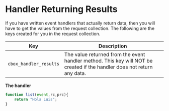# Handler Returning Results

If you have written event handlers that actually return data, then you will have to get the values from the request collection.  The following are the keys created for you in the request collection.

|Key|Description|
|--|--|
| `cbox_handler_results` | The value returned from the event handler method. This key will NOT be created if the handler does not return any data.|

**The handler**

```js
function list(event,rc,prc){
    return "Hola Luis";
}
